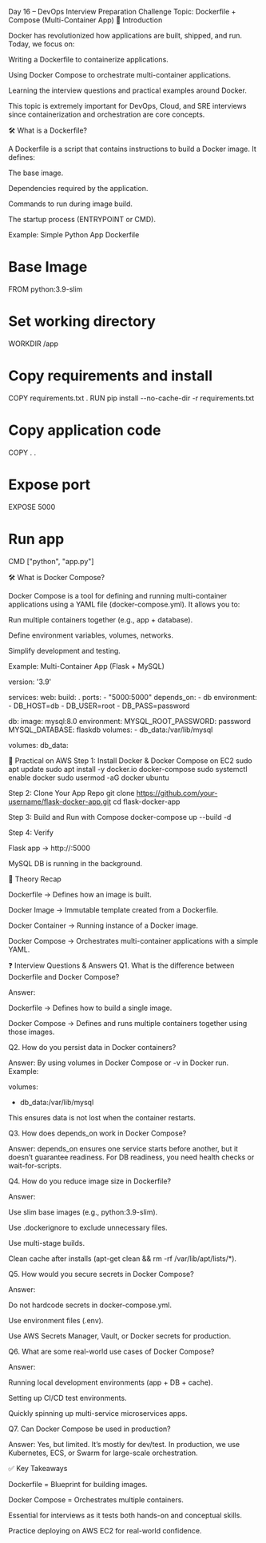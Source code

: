 Day 16 – DevOps Interview Preparation Challenge
Topic: Dockerfile + Compose (Multi-Container App)
📌 Introduction

Docker has revolutionized how applications are built, shipped, and run. Today, we focus on:

Writing a Dockerfile to containerize applications.

Using Docker Compose to orchestrate multi-container applications.

Learning the interview questions and practical examples around Docker.

This topic is extremely important for DevOps, Cloud, and SRE interviews since containerization and orchestration are core concepts.

🛠 What is a Dockerfile?

A Dockerfile is a script that contains instructions to build a Docker image. It defines:

The base image.

Dependencies required by the application.

Commands to run during image build.

The startup process (ENTRYPOINT or CMD).

Example: Simple Python App Dockerfile

# Base Image
FROM python:3.9-slim

# Set working directory
WORKDIR /app

# Copy requirements and install
COPY requirements.txt .
RUN pip install --no-cache-dir -r requirements.txt

# Copy application code
COPY . .

# Expose port
EXPOSE 5000

# Run app
CMD ["python", "app.py"]

🛠 What is Docker Compose?

Docker Compose is a tool for defining and running multi-container applications using a YAML file (docker-compose.yml).
It allows you to:

Run multiple containers together (e.g., app + database).

Define environment variables, volumes, networks.

Simplify development and testing.

Example: Multi-Container App (Flask + MySQL)

version: '3.9'

services:
  web:
    build: .
    ports:
      - "5000:5000"
    depends_on:
      - db
    environment:
      - DB_HOST=db
      - DB_USER=root
      - DB_PASS=password

  db:
    image: mysql:8.0
    environment:
      MYSQL_ROOT_PASSWORD: password
      MYSQL_DATABASE: flaskdb
    volumes:
      - db_data:/var/lib/mysql

volumes:
  db_data:

🚀 Practical on AWS
Step 1: Install Docker & Docker Compose on EC2
sudo apt update
sudo apt install -y docker.io docker-compose
sudo systemctl enable docker
sudo usermod -aG docker ubuntu

Step 2: Clone Your App Repo
git clone https://github.com/your-username/flask-docker-app.git
cd flask-docker-app

Step 3: Build and Run with Compose
docker-compose up --build -d

Step 4: Verify

Flask app → http://<EC2-Public-IP>:5000

MySQL DB is running in the background.

📖 Theory Recap

Dockerfile → Defines how an image is built.

Docker Image → Immutable template created from a Dockerfile.

Docker Container → Running instance of a Docker image.

Docker Compose → Orchestrates multi-container applications with a simple YAML.

❓ Interview Questions & Answers
Q1. What is the difference between Dockerfile and Docker Compose?

Answer:

Dockerfile → Defines how to build a single image.

Docker Compose → Defines and runs multiple containers together using those images.

Q2. How do you persist data in Docker containers?

Answer:
By using volumes in Docker Compose or -v in Docker run.
Example:

volumes:
  - db_data:/var/lib/mysql


This ensures data is not lost when the container restarts.

Q3. How does depends_on work in Docker Compose?

Answer:
depends_on ensures one service starts before another, but it doesn’t guarantee readiness. For DB readiness, you need health checks or wait-for-scripts.

Q4. How do you reduce image size in Dockerfile?

Answer:

Use slim base images (e.g., python:3.9-slim).

Use .dockerignore to exclude unnecessary files.

Use multi-stage builds.

Clean cache after installs (apt-get clean && rm -rf /var/lib/apt/lists/*).

Q5. How would you secure secrets in Docker Compose?

Answer:

Do not hardcode secrets in docker-compose.yml.

Use environment files (.env).

Use AWS Secrets Manager, Vault, or Docker secrets for production.

Q6. What are some real-world use cases of Docker Compose?

Answer:

Running local development environments (app + DB + cache).

Setting up CI/CD test environments.

Quickly spinning up multi-service microservices apps.

Q7. Can Docker Compose be used in production?

Answer:
Yes, but limited. It’s mostly for dev/test. In production, we use Kubernetes, ECS, or Swarm for large-scale orchestration.

✅ Key Takeaways

Dockerfile = Blueprint for building images.

Docker Compose = Orchestrates multiple containers.

Essential for interviews as it tests both hands-on and conceptual skills.

Practice deploying on AWS EC2 for real-world confidence.
